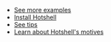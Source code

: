 <ul class="posts">
    <li><a href="https://github.com/julienmoumne/hotshell/tree/master/examples">See more examples</a></li>
    <li><a href="https://github.com/julienmoumne/hotshell#installation">Install Hotshell</a></li>
    <li><a href="https://github.com/julienmoumne/hotshell/blob/master/tips.md">See tips</a></li>
    <li><a href="https://github.com/julienmoumne/hotshell#project-motives">Learn about Hotshell's motives</a></li>
</ul>  
